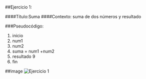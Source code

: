 ##Ejercicio 1:

####Título:Suma
####Contexto: suma de dos números y resultado

###Pseudocódigo:
1. inicio 
2. num1
3. num2
4. suma = num1 +num2
5. resultado 9
6. fin

##image
![Ejercicio 1](http://2.1m.yt/PaTPRn.jpg)